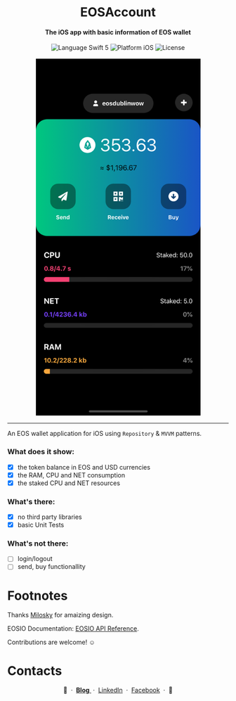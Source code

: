 <h1 align="center">
  EOSAccount
  <br>
</h1>

<h4 align="center">The iOS app with basic information of EOS wallet</h4>

<p align="center">
    <img src="https://img.shields.io/badge/language-Swift%205-orange.svg" alt="Language Swift 5"/>
  	<img src="https://img.shields.io/badge/platform-iOS-green.svg?style=flat" alt="Platform iOS"/>
    <img src="https://img.shields.io/badge/license-MIT-black.svg?style=flat" alt="License"/>
    <a href="https://github.com/popcornomnom/EOSAccount/blob/master/LICENSE">
    <br><br>
    <a href="https://github.com/popcornomnom/EOSAccount/archive/master.zip"><img src="screenshot.png" width="375"></a>
</p>

---

An EOS wallet application for iOS using `Repository` & `MVVM` patterns. 

### What does it show:
- [x] the token balance in EOS and USD currencies
- [x] the RAM, CPU and NET consumption
- [x] the staked CPU and NET resources

### What's there:
- [x] no third party libraries
- [x] basic Unit Tests

### What's not there:
- [ ] login/logout
- [ ] send, buy functionallity

# Footnotes
Thanks [Milosky](https://miloskiy.com) for amaizing design.

EOSIO Documentation: [EOSIO API Reference](https://developers.eos.io/eosio-nodeos/reference).

Contributions are welcome! ☺️

# Contacts

<p align="center">
 🍿
      &nbsp;&middot;&nbsp;
    <a href="http://popcornomnom.com"> <b>Blog</b> </a>
      &nbsp;&middot;&nbsp;
    <a href="https://www.linkedin.com/in/popcornomnom/">LinkedIn</a>
      &nbsp;&middot;&nbsp;
    <a href="https://www.facebook.com/popcornomnom">Facebook</a>
      &nbsp;&middot;&nbsp;
 🍿
</p>
